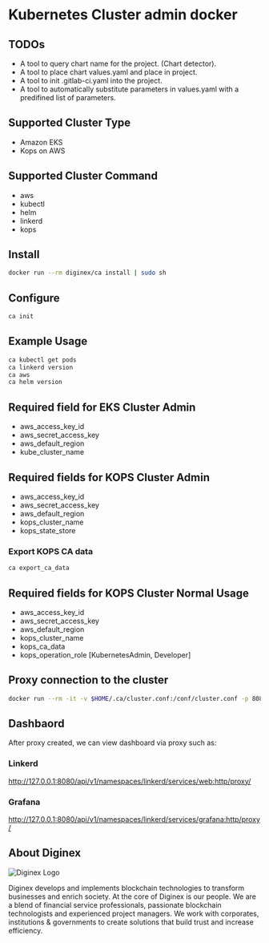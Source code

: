 # Kubernetes Cluster admin docker

## TODOs

* A tool to query chart name for the project. (Chart detector).
* A tool to place chart values.yaml and place in project.
* A tool to init .gitlab-ci.yaml into the project.
* A tool to automatically substitute parameters in values.yaml with a predifined list of parameters.

## Supported Cluster Type

* Amazon EKS
* Kops on AWS

## Supported Cluster Command

* aws
* kubectl
* helm
* linkerd
* kops

## Install

```sh
docker run --rm diginex/ca install | sudo sh
```

## Configure

```sh
ca init
```

## Example Usage

```sh
ca kubectl get pods
ca linkerd version
ca aws
ca helm version
```

## Required field for EKS Cluster Admin

* aws_access_key_id
* aws_secret_access_key
* aws_default_region
* kube_cluster_name

## Required fields for KOPS Cluster Admin

* aws_access_key_id
* aws_secret_access_key
* aws_default_region
* kops_cluster_name
* kops_state_store

### Export KOPS CA data

```sh
ca export_ca_data
```

## Required fields for KOPS Cluster Normal Usage

* aws_access_key_id
* aws_secret_access_key
* aws_default_region
* kops_cluster_name
* kops_ca_data
* kops_operation_role [KubernetesAdmin, Developer]

## Proxy connection to the cluster

```sh
docker run --rm -it -v $HOME/.ca/cluster.conf:/conf/cluster.conf -p 8080:8080 diginex/ca kubectl proxy --address 0.0.0.0 --accept-hosts '.*' --port 8080
```

## Dashbaord

After proxy created, we can view dashboard via proxy such as:

### Linkerd

<http://127.0.0.1:8080/api/v1/namespaces/linkerd/services/web:http/proxy/>

### Grafana

<http://127.0.0.1:8080/api/v1/namespaces/linkerd/services/grafana:http/proxy/>

## About Diginex

![Diginex Logo](https://www.diginex.com/wp-content/uploads/2018/09/diginex_chain_logo_-01-copy.png)

Diginex develops and implements blockchain technologies to transform businesses and enrich society. At the core of Diginex is our people. We are a blend of financial service professionals, passionate blockchain technologists and experienced project managers. We work with corporates, institutions & governments to create solutions that build trust and increase efficiency.